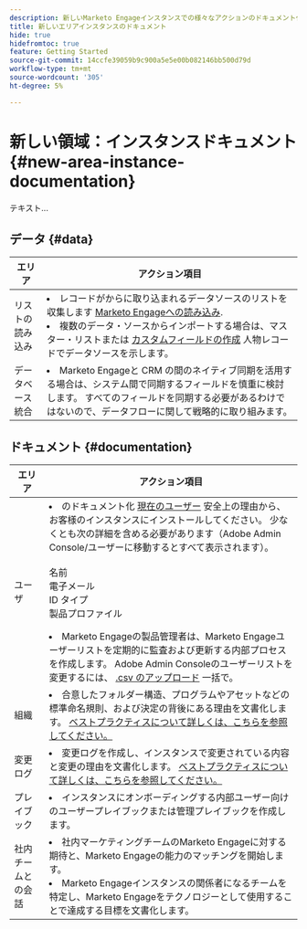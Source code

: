 ```yaml
---
description: 新しいMarketo Engageインスタンスでの様々なアクションのドキュメント化。
title: 新しいエリアインスタンスのドキュメント
hide: true
hidefromtoc: true
feature: Getting Started
source-git-commit: 14ccfe39059b9c900a5e5e00b082146bb500d79d
workflow-type: tm+mt
source-wordcount: '305'
ht-degree: 5%

---
```


# 新しい領域：インスタンスドキュメント {#new-area-instance-documentation}

テキスト...

## データ {#data}

<table>
<thead>
  <tr>
    <th>エリア</th>
    <th>アクション項目</th>
  </tr>
</thead>
<tbody>
  <tr>
    <td>リストの読み込み</td>
    <td><li>レコードがからに取り込まれるデータソースのリストを収集します <a href="https://experienceleague.adobe.com/en/docs/marketo/using/getting-started-with-marketo/quick-wins/import-a-list-of-people" target="_blank" rel="noopener noreferrer">Marketo Engageへの読み込み</a>.</li>
    <li>複数のデータ・ソースからインポートする場合は、マスター・リストまたは <a href="https://experienceleague.adobe.com/en/docs/marketo/using/product-docs/administration/field-management/create-a-custom-field-in-marketo" target="_blank" rel="noopener noreferrer">カスタムフィールドの作成</a> 人物レコードでデータソースを示します。</li></td>
  </tr>
  <tr>
    <td>データベース統合</td>
    <td><li>Marketo Engageと CRM の間のネイティブ同期を活用する場合は、システム間で同期するフィールドを慎重に検討します。 すべてのフィールドを同期する必要があるわけではないので、データフローに関して戦略的に取り組みます。</li></td>
  </tr>
</tbody>
</table>

## ドキュメント {#documentation}

<table>
<thead>
  <tr>
    <th>エリア</th>
    <th>アクション項目</th>
  </tr>
</thead>
<tbody>
  <tr>
    <td>ユーザ</td>
    <td><li>のドキュメント化 <a href="https://experienceleague.adobe.com/en/docs/marketo/using/product-docs/administration/marketo-with-adobe-identity/add-or-remove-a-user#add-a-user" target="_blank" rel="noopener noreferrer">現在のユーザー</a> 安全上の理由から、お客様のインスタンスにインストールしてください。 少なくとも次の詳細を含める必要があります（Adobe Admin Console/ユーザーに移動するとすべて表示されます）。</li>
    <br>名前
    <br>電子メール
    <br>ID タイプ
    <br>製品プロファイル
    <p>
    <li>Marketo Engageの製品管理者は、Marketo Engageユーザーリストを定期的に監査および更新する内部プロセスを作成します。 Adobe Admin Consoleのユーザーリストを変更するには、 <a href="https://helpx.adobe.com/jp/enterprise/using/users.html" target="_blank" rel="noopener noreferrer">.csv のアップロード</a> 一括で。</li></td>
  </tr>
  <tr>
    <td>組織</td>
    <td><li>合意したフォルダー構造、プログラムやアセットなどの標準命名規則、および決定の背後にある理由を文書化します。 <a href="https://experienceleague.adobe.com/en/docs/marketo-learn/tutorials/fundamentals/best-practices-to-organize-a-new-instance" target="_blank" rel="noopener noreferrer">ベストプラクティスについて詳しくは、こちらを参照してください。</a></li></td>
  </tr>
  <tr>
    <td>変更ログ</td>
    <td><li>変更ログを作成し、インスタンスで変更されている内容と変更の理由を文書化します。 <a href="https://experienceleague.adobe.com/en/docs/marketo-learn/auditing-an-inherited-instance/develop-an-instance-governance-guide" target="_blank" rel="noopener noreferrer">ベストプラクティスについて詳しくは、こちらを参照してください。</a></li></td>
  </tr>
  <tr>
    <td>プレイブック</td>
    <td><li>インスタンスにオンボーディングする内部ユーザー向けのユーザープレイブックまたは管理プレイブックを作成します。</li></td>
  </tr>
  <tr>
    <td>社内チームとの会話</td>
    <td><li>社内マーケティングチームのMarketo Engageに対する期待と、Marketo Engageの能力のマッチングを開始します。</li>
    <li>Marketo Engageインスタンスの関係者になるチームを特定し、Marketo Engageをテクノロジーとして使用することで達成する目標を文書化します。</li></td>
  </tr>
</tbody>
</table>
